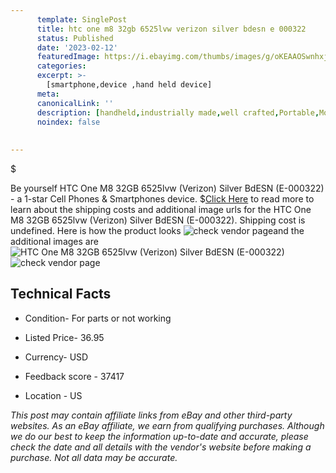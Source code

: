 ```yaml
---
      template: SinglePost
      title: htc one m8 32gb 6525lvw verizon silver bdesn e 000322 
      status: Published
      date: '2023-02-12'
      featuredImage: https://i.ebayimg.com/thumbs/images/g/oKEAAOSwnhxjvHtN/s-l225.jpg
      categories: 
      excerpt: >-
        [smartphone,device ,hand held device]
      meta:
      canonicalLink: ''
      description: [handheld,industrially made,well crafted,Portable,Mobile,Compact,Convenient,Lightweight,Maneuverable,Man-portable,Miniature,Carriable,Hand-held,Light,Holdable,Transportable,Mobile device,Pocket-sized,On-the-go,Wireless,Cordless,Compact size,Convenient size, smartphone,device ,hand held device]
      noindex: false
      
        
---
```

$

Be yourself HTC One M8 32GB 6525lvw (Verizon) Silver BdESN (E-000322) - a 1-star Cell Phones & Smartphones device.
$[Click Here](https://www.ebay.com/itm/155395627378?hash=item242e4d1972%3Ag%3AoKEAAOSwnhxjvHtN&mkevt=1&mkcid=1&mkrid=711-53200-19255-0&campid=%253CePNCampaignId%253E&customid=%253CreferenceId%253E&toolid=10049) to read more to learn about the shipping costs and additional image urls for the HTC One M8 32GB 6525lvw (Verizon) Silver BdESN (E-000322). Shipping cost is undefined. Here is how the product looks ![check vendor page](https://i.ebayimg.com/thumbs/images/g/oKEAAOSwnhxjvHtN/s-l225.jpg)and the additional images are![HTC One M8 32GB 6525lvw (Verizon) Silver BdESN (E-000322)](https://i.ebayimg.com/images/g/oKEAAOSwnhxjvHtN/s-l1600.jpg)![check vendor page](https://origin-galleryplus.ebayimg.com/ws/web/155395627378_2_0_1/225x225.jpg,https://origin-galleryplus.ebayimg.com/ws/web/155395627378_3_0_1/225x225.jpg,https://origin-galleryplus.ebayimg.com/ws/web/155395627378_4_0_1/225x225.jpg)



 ## Technical Facts 



     
      

 - Condition- For parts or not working 


      

 - Listed Price- 36.95 


      

 - Currency- USD 


      

 - Feedback score - 37417 


      

 - Location - US 


      
      

 *_This post may contain affiliate links from eBay and other third-party websites. As an eBay affiliate, we earn from qualifying purchases. Although we do our best to keep the information up-to-date and accurate, please check the date and all details with the vendor's website before making a purchase. Not all data may be accurate._*






